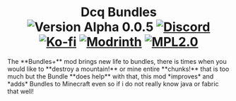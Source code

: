 <h1 align="center">Dcq Bundles<br>
<a><img src="https://img.shields.io/badge/Version-Alpha 5-orange.svg?labelColor=grey" alt="Version Alpha 0.0.5"></a>
<a href="https://discord.gg/wtQ6P6NY4f"><img src="https://img.shields.io/discord/1169460776575189022?logo=discord&label=Discord&color=5865f2&style=flat&logoColor=5865f2&labelColor=white" alt="Discord"></a>
<a href="https://ko-fi.com/dcqout"><img src="https://img.shields.io/badge/Support me-kofi.svg?logo=ko-fi&label=Ko-fi&style=flat&color=white&suffix=%20&logoColor=white&labelColor=ff5e5b" alt="Ko-fi"></a>
<a href="https://modrinth.com/mod/bundles+"><img src="https://img.shields.io/modrinth/dt/create-fabric?logo=modrinth&label=Modrinth&style=flat&color=5ca424&suffix=%20&labelColor=black" alt="Modrinth"></a>
<a href="https://www.mozilla.org/en-US/MPL/2.0/"><img src=https://img.shields.io/badge/License-MPL2.0-blue.svg alt="MPL2.0"></a>
</h1>

<p>The **Bundles+** mod brings new life to bundles, there is times when you would like to **destroy a mountain!** or mine entire **chunks!** that is too much but the Bundle **does help** with that, this mod *improves* and *adds* Bundles to Minecraft even so if i do not really know java or fabric that well!</p>
